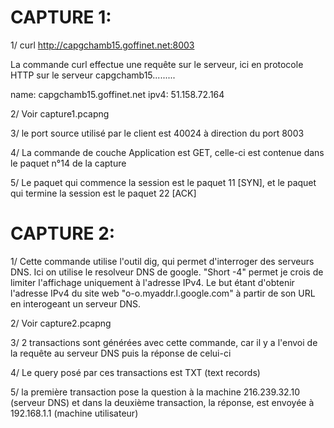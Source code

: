 # CAPTURE 1:

1/ curl http://capgchamb15.goffinet.net:8003

La commande curl effectue une requête sur le serveur, ici en protocole HTTP sur le serveur capgchamb15......... 

name: capgchamb15.goffinet.net
ipv4: 51.158.72.164

2/ Voir capture1.pcapng

3/ le port source utilisé par le client est 40024 à direction du port 8003 

4/ La commande de couche Application est GET, celle-ci est contenue dans le paquet n°14 de la capture 

5/ Le paquet qui commence la session est le paquet 11 [SYN], et le paquet qui termine la session est le paquet 22 [ACK]


# CAPTURE 2:

1/ Cette commande utilise l'outil dig, qui permet d'interroger des serveurs DNS. Ici on utilise le resolveur DNS de google. "Short -4" permet je crois de limiter l'affichage uniquement à l'adresse IPv4. Le but étant d'obtenir l'adresse IPv4 du site web "o-o.myaddr.l.google.com" à partir de son URL en interogeant un serveur DNS. 

2/ Voir capture2.pcapng

3/ 2 transactions sont générées avec cette commande, car il y a l'envoi de la requête au serveur DNS puis la réponse de celui-ci

4/ Le query posé par ces transactions est TXT (text records) 

5/ la première transaction pose la question à la machine 216.239.32.10 (serveur DNS) et dans la deuxième transaction, la réponse, est envoyée à 192.168.1.1 (machine utilisateur) 
